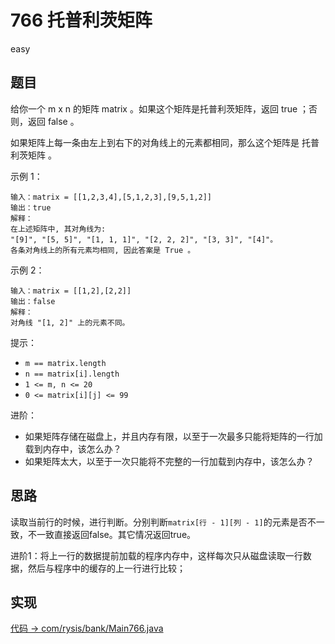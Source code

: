 # 766 托普利茨矩阵

easy

## 题目

给你一个 m x n 的矩阵 matrix 。如果这个矩阵是托普利茨矩阵，返回 true ；否则，返回 false 。

如果矩阵上每一条由左上到右下的对角线上的元素都相同，那么这个矩阵是 托普利茨矩阵 。

示例 1：
```
输入：matrix = [[1,2,3,4],[5,1,2,3],[9,5,1,2]]
输出：true
解释：
在上述矩阵中, 其对角线为: 
"[9]", "[5, 5]", "[1, 1, 1]", "[2, 2, 2]", "[3, 3]", "[4]"。 
各条对角线上的所有元素均相同, 因此答案是 True 。
```
示例 2：
```
输入：matrix = [[1,2],[2,2]]
输出：false
解释：
对角线 "[1, 2]" 上的元素不同。
```

提示：
- `m == matrix.length`
- `n == matrix[i].length`
- `1 <= m, n <= 20`
- `0 <= matrix[i][j] <= 99`

进阶：

- 如果矩阵存储在磁盘上，并且内存有限，以至于一次最多只能将矩阵的一行加载到内存中，该怎么办？
- 如果矩阵太大，以至于一次只能将不完整的一行加载到内存中，该怎么办？

## 思路

读取当前行的时候，进行判断。分别判断`matrix[行 - 1][列 - 1]`的元素是否不一致，不一致直接返回false。其它情况返回true。

进阶1：将上一行的数据提前加载的程序内存中，这样每次只从磁盘读取一行数据，然后与程序中的缓存的上一行进行比较；


## 实现

[代码 -> com/rysis/bank/Main766.java](../../src/com/rysis/bank/Main766.java)